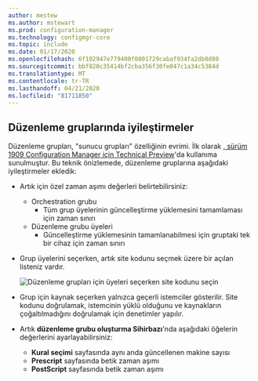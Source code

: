 ```yaml
---
author: mestew
ms.author: mstewart
ms.prod: configuration-manager
ms.technology: configmgr-core
ms.topic: include
ms.date: 01/17/2020
ms.openlocfilehash: 6f102947e779400f0801729cabaf934fa2db0d80
ms.sourcegitcommit: bbf820c35414bf2cba356f30fe047c1a34c5384d
ms.translationtype: MT
ms.contentlocale: tr-TR
ms.lasthandoff: 04/21/2020
ms.locfileid: "81711850"
---
```

## <a name="improvements-to-orchestration-groups"></a><a name="bkmk_orch"></a>Düzenleme gruplarında iyileştirmeler
<!--3098816-->

Düzenleme grupları, "sunucu grupları" özelliğinin evrimi. İlk olarak [, sürüm 1909 Configuration Manager için Technical Preview](../../../2019/technical-preview-1909.md)'da kullanıma sunulmuştur. Bu teknik önizlemede, düzenleme gruplarına aşağıdaki iyileştirmeler ekledik:

- Artık için özel zaman aşımı değerleri belirtebilirsiniz:
  - Orchestration grubu
    - Tüm grup üyelerinin güncelleştirme yüklemesini tamamlaması için zaman sınırı
   - Düzenleme grubu üyeleri
     - Güncelleştirme yüklemesinin tamamlanabilmesi için gruptaki tek bir cihaz için zaman sınırı

- Grup üyelerini seçerken, artık site kodunu seçmek üzere bir açılan listeniz vardır.

   ![Düzenleme grupları için üyeleri seçerken site kodunu seçin](../../media/3098816-orchestration-groups-site-code.png)

- Grup için kaynak seçerken yalnızca geçerli istemciler gösterilir. Site kodunu doğrulamak, istemcinin yüklü olduğunu ve kaynakların çoğaltılmadığını doğrulamak için denetimler yapılır.

- Artık **düzenleme grubu oluşturma Sihirbazı**'nda aşağıdaki öğelerin değerlerini ayarlayabilirsiniz:
    - **Kural seçimi** sayfasında aynı anda güncellenen makine sayısı
    - **Prescript** sayfasında betik zaman aşımı
    - **PostScript** sayfasında betik zaman aşımı




